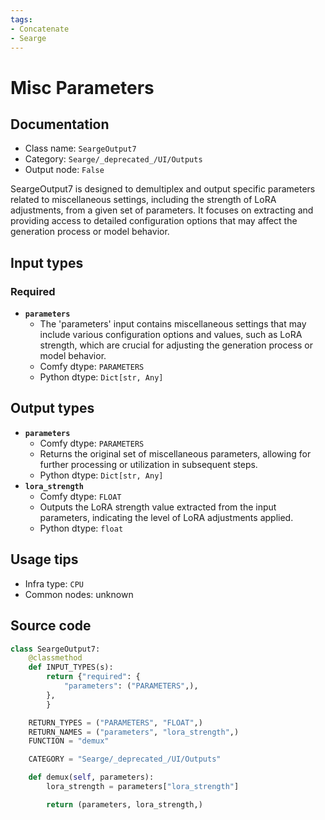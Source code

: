 ```yaml
---
tags:
- Concatenate
- Searge
---
```


# Misc Parameters
## Documentation
- Class name: `SeargeOutput7`
- Category: `Searge/_deprecated_/UI/Outputs`
- Output node: `False`

SeargeOutput7 is designed to demultiplex and output specific parameters related to miscellaneous settings, including the strength of LoRA adjustments, from a given set of parameters. It focuses on extracting and providing access to detailed configuration options that may affect the generation process or model behavior.
## Input types
### Required
- **`parameters`**
    - The 'parameters' input contains miscellaneous settings that may include various configuration options and values, such as LoRA strength, which are crucial for adjusting the generation process or model behavior.
    - Comfy dtype: `PARAMETERS`
    - Python dtype: `Dict[str, Any]`
## Output types
- **`parameters`**
    - Comfy dtype: `PARAMETERS`
    - Returns the original set of miscellaneous parameters, allowing for further processing or utilization in subsequent steps.
    - Python dtype: `Dict[str, Any]`
- **`lora_strength`**
    - Comfy dtype: `FLOAT`
    - Outputs the LoRA strength value extracted from the input parameters, indicating the level of LoRA adjustments applied.
    - Python dtype: `float`
## Usage tips
- Infra type: `CPU`
- Common nodes: unknown


## Source code
```python
class SeargeOutput7:
    @classmethod
    def INPUT_TYPES(s):
        return {"required": {
            "parameters": ("PARAMETERS",),
        },
        }

    RETURN_TYPES = ("PARAMETERS", "FLOAT",)
    RETURN_NAMES = ("parameters", "lora_strength",)
    FUNCTION = "demux"

    CATEGORY = "Searge/_deprecated_/UI/Outputs"

    def demux(self, parameters):
        lora_strength = parameters["lora_strength"]

        return (parameters, lora_strength,)

```
